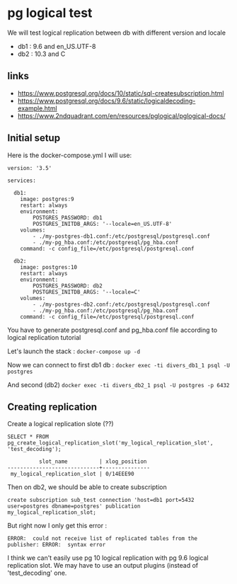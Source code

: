 # pg logical test
We will test logical replication between db with different version and locale

- db1 : 9.6 and en_US.UTF-8
- db2 : 10.3 and C

## links

- https://www.postgresql.org/docs/10/static/sql-createsubscription.html
- https://www.postgresql.org/docs/9.6/static/logicaldecoding-example.html
- https://www.2ndquadrant.com/en/resources/pglogical/pglogical-docs/

## Initial setup

Here is the docker-compose.yml I will use:

```
version: '3.5'

services:

  db1:
    image: postgres:9
    restart: always
    environment:
        POSTGRES_PASSWORD: db1
        POSTGRES_INITDB_ARGS: '--locale=en_US.UTF-8'
    volumes:
        - ./my-postgres-db1.conf:/etc/postgresql/postgresql.conf
        - ./my-pg_hba.conf:/etc/postgresql/pg_hba.conf
    command: -c config_file=/etc/postgresql/postgresql.conf

  db2:
    image: postgres:10
    restart: always
    environment:
        POSTGRES_PASSWORD: db2
        POSTGRES_INITDB_ARGS: '--locale=C'
    volumes:
        - ./my-postgres-db2.conf:/etc/postgresql/postgresql.conf
        - ./my-pg_hba.conf:/etc/postgresql/pg_hba.conf
    command: -c config_file=/etc/postgresql/postgresql.conf
```

You have to generate postgresql.conf and pg_hba.conf file according to logical replication tutorial

Let's launch the stack : `docker-compose up -d`

Now we can connect to first db1 db : `docker exec -ti divers_db1_1 psql -U postgres`

And second (db2) `docker exec -ti divers_db2_1 psql -U postgres -p 6432`

## Creating replication

Create a logical replication slote (??)
```
SELECT * FROM pg_create_logical_replication_slot('my_logical_replication_slot', 'test_decoding');
```

```
          slot_name          | xlog_position 
-----------------------------+---------------
 my_logical_replication_slot | 0/14EEE90
 ```
 
Then on db2, we should be able to create subscription

```create subscription sub_test connection 'host=db1 port=5432 user=postgres dbname=postgres' publication my_logical_replication_slot;```

But right now I only get this error :

```ERROR:  could not receive list of replicated tables from the publisher: ERROR:  syntax error```


I think we can't easily use pg 10 logical replication with pg 9.6 logical replication slot. We may have to use an output plugins (instead of 'test_decoding' one.

